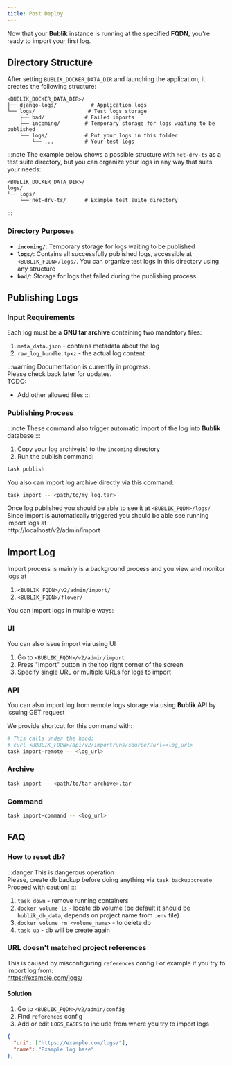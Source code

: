 ```yaml
---
title: Post Deploy
---
```


Now that your **Bublik** instance is running at the specified **FQDN**, you're ready to import your first log.

## Directory Structure

After setting `BUBLIK_DOCKER_DATA_DIR` and launching the application, it creates the following structure:

```
<BUBLIK_DOCKER_DATA_DIR>/
├── django-logs/           # Application logs
└── logs/                 # Test logs storage
    ├── bad/             # Failed imports
    ├── incoming/        # Temporary storage for logs waiting to be published
    └── logs/            # Put your logs in this folder
        └── ...          # Your test logs
```

:::note
The example below shows a possible structure with `net-drv-ts` as a test suite directory, but you can organize your logs in any way that suits your needs:

```
<BUBLIK_DOCKER_DATA_DIR>/
logs/
└── logs/
    └── net-drv-ts/      # Example test suite directory
```

:::

### Directory Purposes

- **`incoming/`**: Temporary storage for logs waiting to be published
- **`logs/`**: Contains all successfully published logs, accessible at `<BUBLIK_FQDN>/logs/`. You can organize test logs in this directory using any structure
- **`bad/`**: Storage for logs that failed during the publishing process

## Publishing Logs

### Input Requirements

Each log must be a **GNU tar archive** containing two mandatory files:

1. `meta_data.json` - contains metadata about the log
2. `raw_log_bundle.tpxz` - the actual log content

:::warning
Documentation is currently in progress. <br />
Please check back later for updates.<br />
TODO:

- Add other allowed files
  :::

### Publishing Process

:::note
These command also trigger automatic import of the log into **Bublik** database
:::

1. Copy your log archive(s) to the `incoming` directory
2. Run the publish command:

```bash
task publish
```

You also can import log archive directly via this command:

```bash
task import -- <path/to/my_log.tar>
```

Once log published you should be able to see it at `<BUBLIK_FQDN>/logs/`
Since import is automatically triggered you should be able see running import logs at <br />
http://localhost/v2/admin/import

## Import Log

Import process is mainly is a background process and you view and monitor logs at <br/>

1. `<BUBLIK_FQDN>/v2/admin/import/`
2. `<BUBLIK_FQDN>/flower/`

You can import logs in multiple ways:

### UI

You can also issue import via using UI

1. Go to `<BUBLIK_FQDN>/v2/admin/import`
2. Press "Import" button in the top right corner of the screen
3. Specify single URL or multiple URLs for logs to import

### API

You can also import log from remote logs storage via using **Bublik** API by issuing GET request

We provide shortcut for this command with:

```bash
# This calls under the hood:
# curl <BUBLIK_FQDN>/api/v2/importruns/source/?url=<log_url>
task import-remote -- <log_url>
```

### Archive

```bash
task import -- <path/to/tar-archive>.tar
```

### Command

```bash
task import-command -- <log_url>
```

## FAQ

### How to reset db?

:::danger
This is dangerous operation <br />
Please, create db backup before doing anything via `task backup:create` <br />
Proceed with caution!
:::

1. `task down` - remove running containers
2. `docker volume ls` - locate db volume (be default it should be `bublik_db_data`, depends on project name from `.env` file)
3. `docker volume rm <volume_name>` - to delete db
4. `task up` - db will be create again

### URL doesn't matched project references

This is caused by misconfiguring `references` config
For example if you try to import log from: <br />
https://example.com/logs/

#### Solution

1. Go to `<BUBLIK_FQDN>/v2/admin/config`
2. Find `references` config
3. Add or edit `LOGS_BASES` to include from where you try to import logs

```json
{
  "uri": ["https://example.com/logs/"],
  "name": "Example log base"
},
```
